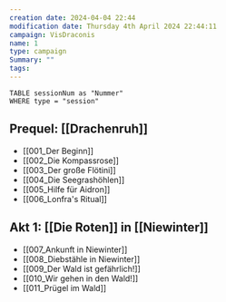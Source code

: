 ```yaml
---
creation date: 2024-04-04 22:44 
modification date: Thursday 4th April 2024 22:44:11 
campaign: VisDraconis
name: 1
type: campaign
Summary: ""
tags:
--- 
```


```dataview 
TABLE sessionNum as "Nummer"
WHERE type = "session"
```


## Prequel: [[Drachenruh]]
- [[001_Der Beginn]]
- [[002_Die Kompassrose]]
- [[003_Der große Flötini]]
- [[004_Die Seegrashöhlen]]
- [[005_Hilfe für Aidron]]
- [[006_Lonfra's Ritual]]

## Akt 1: [[Die Roten]] in [[Niewinter]]
- [[007_Ankunft in Niewinter]]
- [[008_Diebstähle in Niewinter]]
- [[009_Der Wald ist gefährlich!]]
- [[010_Wir gehen in den Wald!]]
- [[011_Prügel im Wald]]

